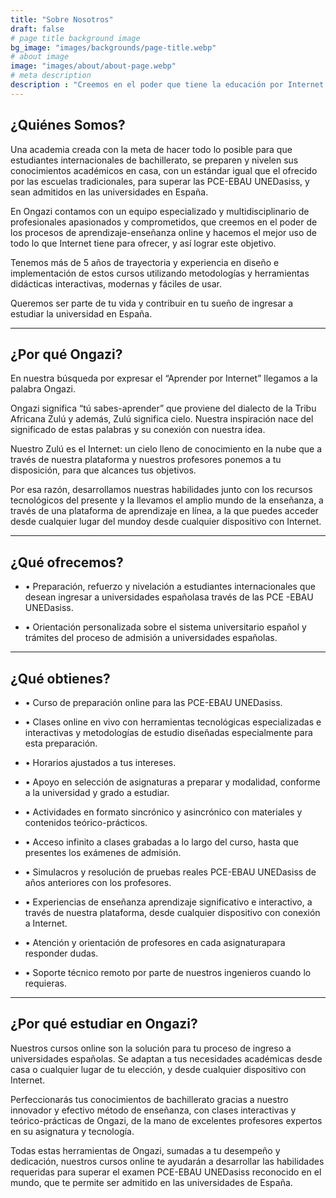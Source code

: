 ```yaml
---
title: "Sobre Nosotros"
draft: false
# page title background image
bg_image: "images/backgrounds/page-title.webp"
# about image
image: "images/about/about-page.webp"
# meta description
description : "Creemos en el poder que tiene la educación por Internet y sabemos cómo despertar tu ingenio. Por eso, creamos metodologías didácticas interactivas, en una plataforma de educación en línea, moderna y fácil de usar, que te acompaña a donde quiera que vayas. Se parte del futuro y aprende de una manera genial y diferente en Ongazi, donde el saber no conoce fronteras."
---
```


## ¿Quiénes Somos?

Una academia creada con la meta de hacer todo lo posible para que estudiantes internacionales de bachillerato, se preparen y nivelen sus conocimientos académicos en casa, con un estándar igual que el ofrecido por las escuelas tradicionales, para superar las PCE-EBAU UNEDasiss, y sean admitidos en las universidades en España.

En Ongazi contamos con un equipo especializado y multidisciplinario de profesionales apasionados y comprometidos, que creemos en el poder de los procesos de aprendizaje-enseñanza online y hacemos el mejor uso de todo lo que Internet tiene para ofrecer, y así lograr este objetivo.

Tenemos más de 5 años de trayectoria y experiencia en diseño e implementación de estos cursos utilizando metodologías y herramientas didácticas interactivas, modernas y fáciles de usar.

Queremos ser parte de tu vida y contribuir en tu sueño de ingresar a estudiar la universidad en España.

---

## ¿Por qué Ongazi?

En nuestra búsqueda por expresar el “Aprender por Internet” llegamos a la palabra Ongazi.

Ongazi significa “tú sabes-aprender” que proviene del dialecto de la Tribu Africana Zulú y además, Zulú significa cielo. Nuestra inspiración nace del significado de estas palabras y su conexión con nuestra idea.

Nuestro Zulú es el Internet: un cielo lleno de conocimiento en la nube que a través de nuestra plataforma y nuestros profesores ponemos a tu disposición, para que alcances tus objetivos.

Por esa razón, desarrollamos nuestras habilidades junto con los recursos tecnológicos del presente y la llevamos el amplio mundo de la enseñanza, a través de una plataforma de aprendizaje en línea, a la que puedes acceder desde cualquier lugar del mundoy desde cualquier dispositivo con Internet.

---

## ¿Qué ofrecemos? 

- • Preparación, refuerzo y nivelación a estudiantes internacionales que desean ingresar a universidades españolasa través de las PCE -EBAU UNEDasiss.

- • Orientación personalizada sobre el sistema universitario español y trámites del proceso de admisión a universidades españolas.

---

## ¿Qué obtienes? 

- • Curso de preparación online para las PCE-EBAU UNEDasiss.
  
- • Clases online en vivo con herramientas tecnológicas especializadas e interactivas y metodologías de estudio diseñadas especialmente para esta preparación.


- • Horarios ajustados a tus intereses.


- • Apoyo en selección de asignaturas a preparar y modalidad, conforme a la universidad y grado a estudiar.


- • Actividades en formato sincrónico y asincrónico con materiales y contenidos teórico-prácticos.


- • Acceso infinito a clases grabadas a lo largo del curso, hasta que presentes los exámenes de admisión.


- • Simulacros y resolución de pruebas reales PCE-EBAU UNEDasiss de años anteriores con los profesores.


- • Experiencias de enseñanza aprendizaje significativo e interactivo, a través de nuestra plataforma, desde cualquier dispositivo con conexión a Internet.


- • Atención y orientación de profesores en cada asignaturapara responder dudas.


- • Soporte técnico remoto por parte de nuestros ingenieros cuando lo requieras.

---

## ¿Por qué estudiar en Ongazi?

Nuestros cursos online son la solución para tu proceso de ingreso a universidades españolas. Se adaptan a tus necesidades académicas desde casa o cualquier lugar de tu elección, y desde cualquier dispositivo con Internet.

Perfeccionarás tus conocimientos de bachillerato gracias a nuestro innovador y efectivo método de enseñanza, con clases interactivas y teórico-prácticas de Ongazi, de la mano de excelentes profesores expertos en su asignatura y tecnología.

Todas estas herramientas de Ongazi, sumadas a tu desempeño y dedicación, nuestros cursos online te ayudarán a desarrollar las habilidades requeridas para superar el examen PCE-EBAU UNEDasiss reconocido en el mundo, que te permite ser admitido en las universidades de España.